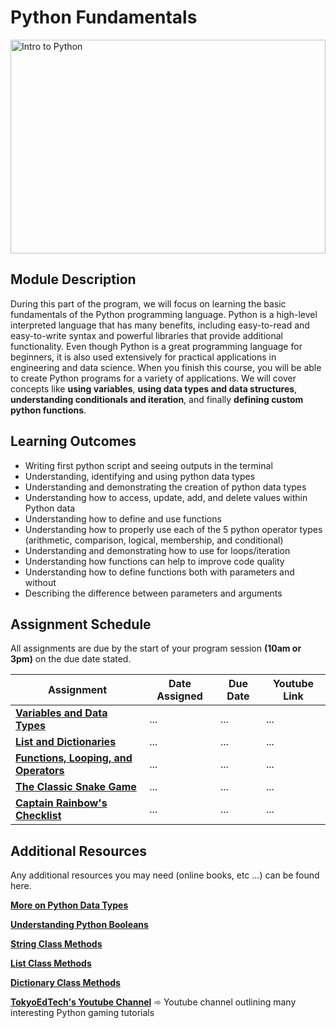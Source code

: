 # Python Fundamentals

<img alt="Intro to Python" src="../images/python.png" height="342px" width="100%">

## Module Description

During this part of the program, we will focus on learning the basic fundamentals of the Python programming language. Python is a high-level interpreted language that has many benefits, including easy-to-read and easy-to-write syntax and powerful libraries that provide additional functionality. Even though Python is a great programming language for beginners, it is also used extensively for practical applications in engineering and data science. When you finish this course, you will be able to create Python programs for a variety of applications. We will cover concepts like **using variables**, **using data types and data structures**, **understanding conditionals and iteration**, and finally **defining custom python functions**.  

## Learning Outcomes

* Writing first python script and seeing outputs in the terminal
* Understanding, identifying and using python data types
* Understanding and demonstrating the creation of python data types
* Understanding how to access, update, add, and delete values within Python data
* Understanding how to define and use functions
* Understanding how to properly use each of the 5 python operator types (arithmetic, comparison, logical, membership, and conditional)
* Understanding and demonstrating how to use for loops/iteration
* Understanding how functions can help to improve code quality
* Understanding how to define functions both with parameters and without
* Describing the difference between parameters and arguments

## Assignment Schedule

All assignments are due by the start of your program session **(10am or 3pm)**  on the due date stated.

Assignment | Date Assigned | Due Date | Youtube Link
---------- | ------------- | -------- | ------------
**[Variables and Data Types](https://docs.google.com/document/d/1hgoP1zJ285bm4w2AGB4I2_3M65N0eFKJmf4Gr6VOpwg/edit?usp=sharing)** | ... | ... | ...
**[List and Dictionaries](https://docs.google.com/document/d/1mBAMCttdltl9-f7dTw0D_RFEnUlEet5j6apmyUyO7XI/edit?usp=sharing)** | ... | ... | ...
**[Functions, Looping, and Operators](https://docs.google.com/document/d/1ascyfxFCyyPjA9VTHIlto-Ziquq9Zhj8hM-b9j6HTAY/edit?usp=sharing)** | ... | ... | ...
**[The Classic Snake Game](https://docs.google.com/document/d/1y1lupKRTKi6RypGR_S7xDvjD1JNbs9_QMNm8gp3N39E/edit?usp=sharing)** | ... | ... | ...
**[Captain Rainbow's Checklist](https://docs.google.com/document/d/1j6QglX9jIp7WoE84mjZDPiSngCTb5yr9u2Hk7qG6h3w/edit?usp=sharing)** | ... | ... | ...

## Additional Resources

Any additional resources you may need (online books, etc ...) can be found here.

**[More on Python Data Types](https://www.geeksforgeeks.org/python-data-types/#Sequence)**

**[Understanding Python Booleans](https://www.digitalocean.com/community/tutorials/understanding-boolean-logic-in-python-3)**

**[String Class Methods](https://www.programiz.com/python-programming/methods/string)**

**[List Class Methods](https://www.programiz.com/python-programming/methods/list)**

**[Dictionary Class Methods](https://www.programiz.com/python-programming/methods/dictionary)**

**[TokyoEdTech's Youtube Channel](https://www.youtube.com/channel/UC2vm-0XX5RkWCXWwtBZGOXg)** ➾ Youtube channel outlining many interesting Python gaming tutorials

